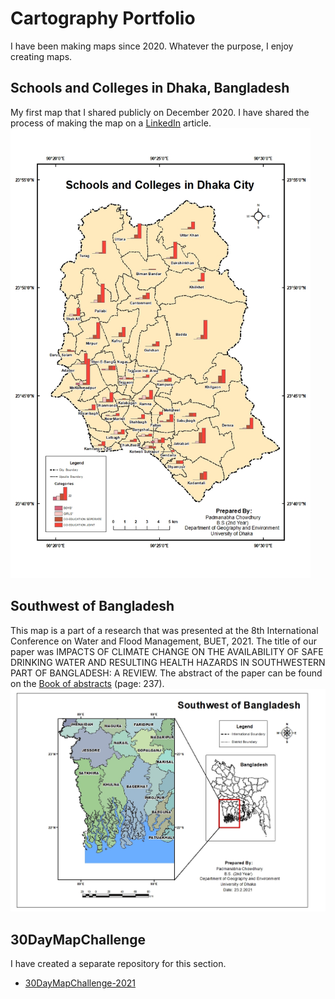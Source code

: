 # Cartography Portfolio
I have been making maps since 2020. Whatever the purpose, I enjoy creating maps. 

## Schools and Colleges in Dhaka, Bangladesh
My first map that I shared publicly on December 2020. I have shared the process of making the map on a <a href="https://www.linkedin.com/pulse/my-data-driven-december-padmanabha-chowdhury/"> LinkedIn</a> article.
<br>
<img src="Maps/Schools and Colleges Map.jpg" height= 720 width = 480/>

## Southwest of Bangladesh
This map is a part of a research that was presented at the 8th International Conference on Water and Flood Management, BUET, 2021. The title of our paper was IMPACTS OF CLIMATE CHANGE ON THE AVAILABILITY OF SAFE DRINKING WATER AND RESULTING HEALTH HAZARDS IN SOUTHWESTERN PART OF BANGLADESH: A REVIEW. The abstract of the paper can be found on the <a href="https://drive.google.com/file/d/1MPYkSuARv8J6baHb1necMPejE1E4eDLD/view"> Book of abstracts</a> (page: 237).
<br>
<img src="Maps/Southwest.jpg" width = 720/>

## 30DayMapChallenge
I have created a separate repository for this section.
<ul>
  <li><a href="https://github.com/GOItPadma/30DayMapChallenge-2021"> 30DayMapChallenge-2021</a></li>
</ul>
